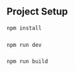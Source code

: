 

## Project Setup

```sh
npm install
```

### 

```sh
npm run dev
```

### 

```sh
npm run build
```
